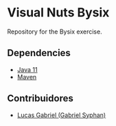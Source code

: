 # Visual Nuts Bysix

Repository for the Bysix exercise.

## Dependencies
- [Java 11](https://www.oracle.com/br/java/technologies/javase-jdk11-downloads.html)
- [Maven](https://maven.apache.org/)

## Contribuidores
- [Lucas Gabriel (Gabriel Syphan)](https://github.com/gabrielsyphan)